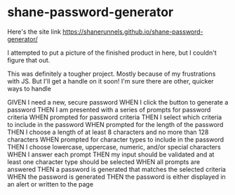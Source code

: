 # shane-password-generator

Here's the site link https://shanerunnels.github.io/shane-password-generator/

I attempted to put a picture of the finished product in here, but I couldn't figure that out. 

This was definitely a tougher project. Mostly because of my frustrations with JS. But I'll get a handle on it soon! I'm sure there are other, quicker ways to handle 

GIVEN I need a new, secure password
WHEN I click the button to generate a password
THEN I am presented with a series of prompts for password criteria
WHEN prompted for password criteria
THEN I select which criteria to include in the password
WHEN prompted for the length of the password
THEN I choose a length of at least 8 characters and no more than 128 characters
WHEN prompted for character types to include in the password
THEN I choose lowercase, uppercase, numeric, and/or special characters
WHEN I answer each prompt
THEN my input should be validated and at least one character type should be selected
WHEN all prompts are answered
THEN a password is generated that matches the selected criteria
WHEN the password is generated
THEN the password is either displayed in an alert or written to the page
